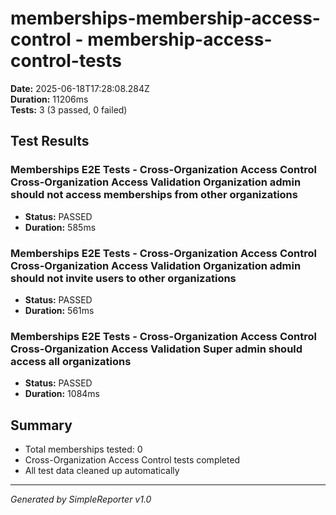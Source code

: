 # memberships-membership-access-control - membership-access-control-tests

**Date:** 2025-06-18T17:28:08.284Z  
**Duration:** 11206ms  
**Tests:** 3 (3 passed, 0 failed)

## Test Results


### Memberships E2E Tests - Cross-Organization Access Control Cross-Organization Access Validation Organization admin should not access memberships from other organizations
- **Status:** PASSED
- **Duration:** 585ms



### Memberships E2E Tests - Cross-Organization Access Control Cross-Organization Access Validation Organization admin should not invite users to other organizations
- **Status:** PASSED
- **Duration:** 561ms



### Memberships E2E Tests - Cross-Organization Access Control Cross-Organization Access Validation Super admin should access all organizations
- **Status:** PASSED
- **Duration:** 1084ms



## Summary

- Total memberships tested: 0
- Cross-Organization Access Control tests completed
- All test data cleaned up automatically

---
*Generated by SimpleReporter v1.0*
